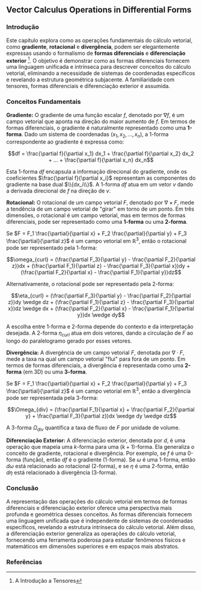 ## Vector Calculus Operations in Differential Forms

### Introdução
Este capítulo explora como as operações fundamentais do cálculo vetorial, como **gradiente**, **rotacional** e **divergência**, podem ser elegantemente expressas usando o formalismo de **formas diferenciais** e **diferenciação exterior** [^1]. O objetivo é demonstrar como as formas diferenciais fornecem uma linguagem unificada e intrínseca para descrever conceitos do cálculo vetorial, eliminando a necessidade de sistemas de coordenadas específicos e revelando a estrutura geométrica subjacente. A familiaridade com tensores, formas diferenciais e diferenciação exterior é assumida.

### Conceitos Fundamentais

**Gradiente:** O gradiente de uma função escalar $f$, denotado por $\nabla f$, é um campo vetorial que aponta na direção do maior aumento de $f$. Em termos de formas diferenciais, o gradiente é naturalmente representado como uma **1-forma**. Dado um sistema de coordenadas $(x_1, x_2, ..., x_n)$, a 1-forma correspondente ao gradiente é expressa como:

$$df = \frac{\partial f}{\partial x_1} dx_1 + \frac{\partial f}{\partial x_2} dx_2 + ... + \frac{\partial f}{\partial x_n} dx_n$$

Esta 1-forma $df$ encapsula a informação direcional do gradiente, onde os coeficientes $\frac{\partial f}{\partial x_i}$ representam as componentes do gradiente na base dual $\\{dx_i\\}$. A 1-forma $df$ atua em um vetor $v$ dando a derivada direcional de $f$ na direção de $v$.

**Rotacional:** O rotacional de um campo vetorial $F$, denotado por $\nabla \times F$, mede a tendência de um campo vetorial de "girar" em torno de um ponto. Em três dimensões, o rotacional é um campo vetorial, mas em termos de formas diferenciais, pode ser representado como uma **1-forma** ou uma **2-forma**.

Se $F = F_1 \frac{\partial}{\partial x} + F_2 \frac{\partial}{\partial y} + F_3 \frac{\partial}{\partial z}$ é um campo vetorial em $\mathbb{R}^3$, então o rotacional pode ser representado pela 1-forma:

$$\omega_{curl} = (\frac{\partial F_3}{\partial y} - \frac{\partial F_2}{\partial z})dx + (\frac{\partial F_1}{\partial z} - \frac{\partial F_3}{\partial x})dy + (\frac{\partial F_2}{\partial x} - \frac{\partial F_1}{\partial y})dz$$

Alternativamente, o rotacional pode ser representado pela 2-forma:

$$\eta_{curl} = (\frac{\partial F_3}{\partial y} - \frac{\partial F_2}{\partial z})dy \wedge dz + (\frac{\partial F_1}{\partial z} - \frac{\partial F_3}{\partial x})dz \wedge dx + (\frac{\partial F_2}{\partial x} - \frac{\partial F_1}{\partial y})dx \wedge dy$$

A escolha entre 1-forma e 2-forma depende do contexto e da interpretação desejada. A 2-forma $\eta_{curl}$ atua em dois vetores, dando a circulação de $F$ ao longo do paralelogramo gerado por esses vetores.

**Divergência:** A divergência de um campo vetorial $F$, denotada por $\nabla \cdot F$, mede a taxa na qual um campo vetorial "flui" para fora de um ponto. Em termos de formas diferenciais, a divergência é representada como uma **2-forma** (em 3D) ou uma **3-forma**.

Se $F = F_1 \frac{\partial}{\partial x} + F_2 \frac{\partial}{\partial y} + F_3 \frac{\partial}{\partial z}$ é um campo vetorial em $\mathbb{R}^3$, então a divergência pode ser representada pela 3-forma:

$$\Omega_{div} = (\frac{\partial F_1}{\partial x} + \frac{\partial F_2}{\partial y} + \frac{\partial F_3}{\partial z})dx \wedge dy \wedge dz$$

A 3-forma $\Omega_{div}$ quantifica a taxa de fluxo de $F$ por unidade de volume.

**Diferenciação Exterior:** A diferenciação exterior, denotada por $d$, é uma operação que mapeia uma $k$-forma para uma $(k+1)$-forma. Ela generaliza o conceito de gradiente, rotacional e divergência. Por exemplo, se $f$ é uma 0-forma (função), então $df$ é o gradiente (1-forma). Se $\omega$ é uma 1-forma, então $d\omega$ está relacionado ao rotacional (2-forma), e se $\eta$ é uma 2-forma, então $d\eta$ está relacionado à divergência (3-forma).

### Conclusão

A representação das operações do cálculo vetorial em termos de formas diferenciais e diferenciação exterior oferece uma perspectiva mais profunda e geométrica desses conceitos. As formas diferenciais fornecem uma linguagem unificada que é independente de sistemas de coordenadas específicos, revelando a estrutura intrínseca do cálculo vetorial. Além disso, a diferenciação exterior generaliza as operações do cálculo vetorial, fornecendo uma ferramenta poderosa para estudar fenômenos físicos e matemáticos em dimensões superiores e em espaços mais abstratos.

### Referências
[^1]: A Introdução a Tensores
<!-- END -->